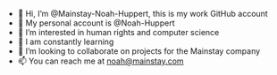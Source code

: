 - 👋 Hi, I’m @Mainstay-Noah-Huppert, this is my work GitHub account 
- 🧔 My personal account is @Noah-Huppert
- 👀 I’m interested in human rights and computer science
- 🌱 I am constantly learning
- 💞️ I’m looking to collaborate on projects for the Mainstay company
- 📫 You can reach me at noah@mainstay.com

